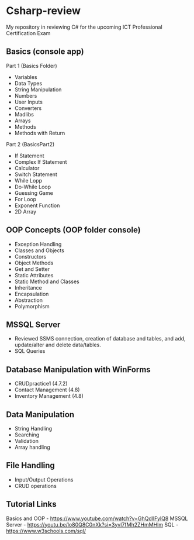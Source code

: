 # Csharp-review

My repository in reviewing C# for the upcoming ICT Professional Certification Exam

## Basics (console app)

Part 1 (Basics Folder)

- Variables
- Data Types
- String Manipulation
- Numbers
- User Inputs
- Converters
- Madlibs
- Arrays
- Methods
- Methods with Return

Part 2 (BasicsPart2)

- If Statement
- Complex If Statement
- Calculator
- Switch Statement
- While Lopp
- Do-While Loop
- Guessing Game
- For Loop
- Exponent Function
- 2D Array

## OOP Concepts (OOP folder console)

- Exception Handling
- Classes and Objects
- Constructors
- Object Methods
- Get and Setter
- Static Attributes
- Static Method and Classes
- Inheritance
- Encapsulation
- Abstraction
- Polymorphism

## MSSQL Server

- Reviewed SSMS connection, creation of database and tables, and add, update/alter and delete data/tables.
- SQL Queries

## Database Manipulation with WinForms

- CRUDpractice1 (4.7.2)
- Contact Management (4.8)
- Inventory Management (4.8)

## Data Manipulation

- String Handling
- Searching
- Validation
- Array handling

## File Handling

- Input/Output Operations
- CRUD operations

## Tutorial Links

Basics and OOP - https://www.youtube.com/watch?v=GhQdlIFylQ8
MSSQL Server - https://youtu.be/lo80Q8C0nXk?si=3yvl7fMh2ZHmMHlm
SQL - https://www.w3schools.com/sql/
